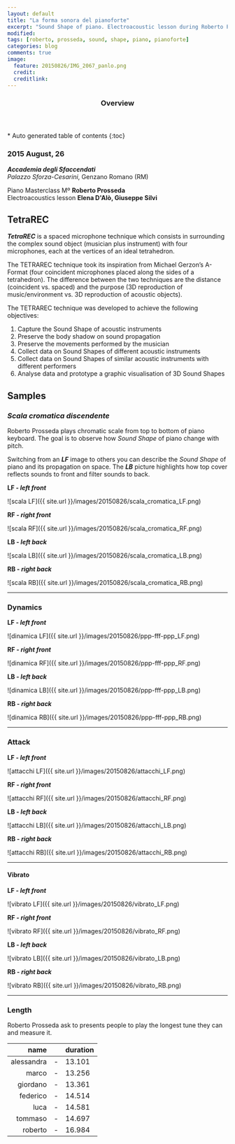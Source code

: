 ```yaml
---
layout: default
title: "La forma sonora del pianoforte"
excerpt: "Sound Shape of piano. Electroacoustic lesson during Roberto Prosseda piano Masterclass"
modified: 
tags: [roberto, prosseda, sound, shape, piano, pianoforte]
categories: blog
comments: true
image:
  feature: 20150826/IMG_2067_panlo.png
  credit: 
  creditlink: 
---
```


<section id="table-of-contents" class="toc">
  <header>
    <h3>Overview</h3>
  </header>
<div id="drawer" markdown="1">
*  Auto generated table of contents
{:toc}
</div>
</section><!-- /#table-of-contents -->

### 2015 August, 26

***Accademia degli Sfaccendati***    
*Palazzo Sforza-Cesarini*, Genzano Romano (RM)

Piano Masterclass Mº **Roberto Prosseda**    
Electroacoustics lesson **Elena D'Alò, Giuseppe Silvi**

<!-- ![foto installazione]({{ site.url }}/images/20150826/IMG_2067.JPG) -->
<!-- {: .image-pull-right} -->

## TetraREC

***TetraREC*** is a spaced microphone technique which consists in surrounding the complex sound object (musician plus instrument) with four microphones, each at the vertices of an ideal tetrahedron.

The TETRAREC technique took its inspiration from Michael Gerzon’s A-Format (four coincident microphones placed along the sides of a tetrahedron). The difference between the two techniques are the distance (coincident vs. spaced) and the purpose (3D reproduction of music/environment vs. 3D reproduction of acoustic objects).

The TETRAREC technique was developed to achieve the following objectives:

 1. Capture the Sound Shape of acoustic instruments
 2. Preserve the body shadow on sound propagation
 3. Preserve the movements performed by the musician
 4. Collect data on Sound Shapes of different acoustic instruments
 5. Collect data on Sound Shapes of similar acoustic instruments with different performers
 6. Analyse data and prototype a graphic visualisation of 3D Sound Shapes

## Samples

### *Scala cromatica discendente*

Roberto Prosseda plays chromatic scale from top to bottom of piano keyboard. The goal is to observe how *Sound Shape* of piano change with pitch.

Switching from an ***LF*** image to others you can describe the *Sound Shape* of piano and its propagation on space. The ***LB*** picture highlights how top cover reflects sounds to front and filter sounds to back.

**LF - *left front***

![scala LF]({{ site.url }}/images/20150826/scala_cromatica_LF.png)

**RF - *right front***

![scala RF]({{ site.url }}/images/20150826/scala_cromatica_RF.png)

**LB - *left back***

![scala LB]({{ site.url }}/images/20150826/scala_cromatica_LB.png)

**RB - *right back***

![scala RB]({{ site.url }}/images/20150826/scala_cromatica_RB.png)

----

### Dynamics 

**LF - *left front***

![dinamica LF]({{ site.url }}/images/20150826/ppp-fff-ppp_LF.png)

**RF - *right front***

![dinamica RF]({{ site.url }}/images/20150826/ppp-fff-ppp_RF.png)

**LB - *left back***

![dinamica LB]({{ site.url }}/images/20150826/ppp-fff-ppp_LB.png)

**RB - *right back***

![dinamica RB]({{ site.url }}/images/20150826/ppp-fff-ppp_RB.png)

----

### Attack

**LF - *left front***

![attacchi LF]({{ site.url }}/images/20150826/attacchi_LF.png)    

**RF - *right front***

![attacchi RF]({{ site.url }}/images/20150826/attacchi_RF.png)   

**LB - *left back***

![attacchi LB]({{ site.url }}/images/20150826/attacchi_LB.png)   

**RB - *right back***

![attacchi RB]({{ site.url }}/images/20150826/attacchi_RB.png)

----

#### Vibrato

**LF - *left front***

![vibrato LF]({{ site.url }}/images/20150826/vibrato_LF.png)

**RF - *right front***

![vibrato RF]({{ site.url }}/images/20150826/vibrato_RF.png)

**LB - *left back***

![vibrato LB]({{ site.url }}/images/20150826/vibrato_LB.png)

**RB - *right back***

![vibrato RB]({{ site.url }}/images/20150826/vibrato_RB.png)

----

### Length 

Roberto Prosseda ask to presents people to play the longest tune they can and measure it.

| name        |    | duration  |
|------------:|:--:|:----------|
| alessandra  | -  | 13.101    |
| marco       | -  | 13.256    |
| giordano    | -  | 13.361    |
| federico    | -  | 14.514    |
| luca        | -  | 14.581    |
| tommaso     | -  | 14.697    |
| roberto     | -  | 16.984    |

